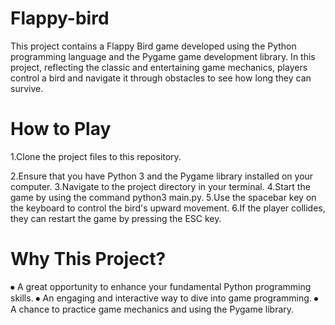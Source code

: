 # Flappy-bird
This project contains a Flappy Bird game developed using the Python programming language and the Pygame game development library. In this project, reflecting the classic and entertaining game mechanics, players control a bird and navigate it through obstacles to see how long they can survive.

# How to Play
1.Clone the project files to this repository.

2.Ensure that you have Python 3 and the Pygame library installed on your computer.
3.Navigate to the project directory in your terminal.
4.Start the game by using the command python3 main.py.
5.Use the spacebar key on the keyboard to control the bird's upward movement.
6.If the player collides, they can restart the game by pressing the ESC key.

# Why This Project?
⦁ A great opportunity to enhance your fundamental Python programming skills.
⦁ An engaging and interactive way to dive into game programming.
⦁ A chance to practice game mechanics and using the Pygame library.
